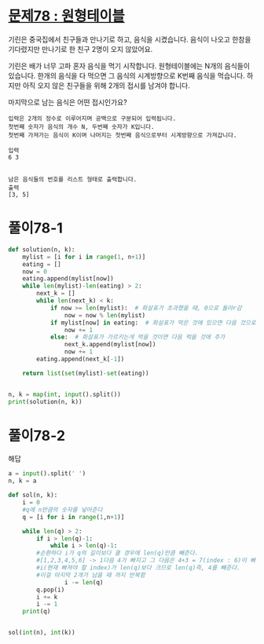# [문제78 : 원형테이블](https://www.notion.so/78-c6f74f04a0d2494b9cf10615c11f2b68)

기린은 중국집에서 친구들과 만나기로 하고, 음식을 시켰습니다.
음식이 나오고 한참을 기다렸지만 만나기로 한 친구 2명이 오지 않았어요.

기린은 배가 너무 고파 혼자 음식을 먹기 시작합니다. 원형테이블에는 N개의 음식들이 있습니다.
한개의 음식을 다 먹으면 그 음식의 시계방향으로 K번째 음식을 먹습니다.
하지만 아직 오지 않은 친구들을 위해 2개의 접시를 남겨야 합니다.

마지막으로 남는 음식은 어떤 접시인가요?

    입력은 2개의 정수로 이루어지며 공백으로 구분되어 입력됩니다.
    첫번째 숫자가 음식의 개수 N, 두번째 숫자가 K입니다.
    첫번째 가져가는 음식이 K이며 나머지는 첫번째 음식으로부터 시계방향으로 가져갑니다.

    입력
    6 3


    남은 음식들의 번호를 리스트 형태로 출력합니다.
    출력
    [3, 5]

# 풀이78-1

``` python
def solution(n, k):
    mylist = [i for i in range(1, n+1)]
    eating = []
    now = 0
    eating.append(mylist[now])
    while len(mylist)-len(eating) > 2:
        next_k = []
        while len(next_k) < k:
            if now >= len(mylist):  # 화살표가 초과했을 때, 0으로 돌아r감
                now = now % len(mylist)
            if mylist[now] in eating:  # 화살표가 먹은 것에 있으면 다음 것으로 바꿈
                now += 1
            else:  # 화살표가 가르키는게 먹을 것이면 다음 먹을 것에 추가
                next_k.append(mylist[now])
                now += 1
        eating.append(next_k[-1])

    return list(set(mylist)-set(eating))


n, k = map(int, input().split())
print(solution(n, k))
```

# 풀이78-2

해답

``` python
a = input().split(' ')
n, k = a

def sol(n, k):
    i = 0
    #q에 n만큼의 숫자를 넣어준다
    q = [i for i in range(1,n+1)]

    while len(q) > 2:
        if i > len(q)-1:
            while i > len(q)-1:
        #순환하다 i가 q의 길이보다 클 경우에 len(q)만큼 빼준다.
        #[1,2,3,4,5,6] -> 1다음 4가 빠지고 그 다음은 4+3 = 7(index : 6)이 빠져야 하는데 
        #i(현재 빠져야 할 index)가 len(q)보다 크므로 len(q)즉, 4를 빼준다. 
        #이걸 마지막 2개가 남을 때 까지 반복함
                i -= len(q)
        q.pop(i)
        i += k
        i -= 1
    print(q)


sol(int(n), int(k))
```